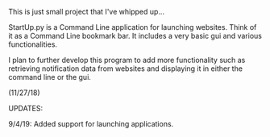 This is just small project that I've whipped up...

StartUp.py is a Command Line application for launching websites. Think
of it as a Command Line bookmark bar. It includes a very basic gui and
various functionalities.

I plan to further develop this program to add more functionality such as
retrieving notification data from websites and displaying it in either
the command line or the gui.

(11/27/18)



UPDATES:

9/4/19: Added support for launching applications.
